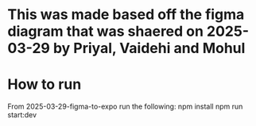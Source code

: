 # This was made based off the figma diagram that was shaered on 2025-03-29 by Priyal, Vaidehi and Mohul
# How to run
From 2025-03-29-figma-to-expo run the following:
npm install
npm run start:dev